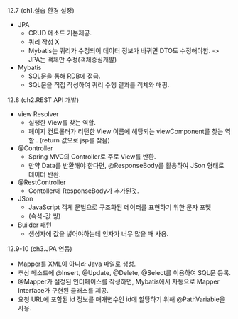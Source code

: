12.7 (ch1.실습 환경 설정)
  - JPA 
    - CRUD 메소드 기본제공.
    - 쿼리 작성 X
    - Mybatis는 쿼리가 수정되어 데이터 정보가 바뀌면 DTO도 수정해야함. 
      -> JPA는 객체만 수정(객체중심개발)
  - Mybatis 
    - SQL문을 통해 RDB에 접급.
    - SQL문을 직접 작성하여 쿼리 수행 결과를 객체와 매핑.
  
12.8 (ch2.REST API 개발)
  - view Resolver
    - 실행한 View를 찾는 역할.
    - 페이지 컨트롤러가 리턴한 View 이름에 해당되는 viewComponent를 찾는 역할 .
      (return 값으로 jsp를 찾음)
  - @Controller
    - Spring MVC의 Controller로 주로 View를 반환.
    -  만약 Data를 반환해야 한다면, @ResponseBody를 활용하여 JSon 형태로 데이터 반환.
  - @RestController
    - Contoller에 ResponseBody가 추가된것.
  - JSon
    - JavaScript 객체 문법으로 구조화된 데이터를 표현하기 위한 문자 포멧
    - (속석-값 쌍)
  - Builder 패턴
    - 생성자에 값을 넣어야하는데 인자가 너무 많을 때 사용.

12.9-10 (ch3.JPA 연동)
  - Mapper를 XML이 아니라 Java 파일로 생성.
  - 추상 메소드에 @Insert, @Update, @Delete, @Select를 이용하여 SQL문 등록.
  - @Mapper가 설정된 인터페이스를 작성하면, Mybatis에서 자동으로 Mapper Interface가 구현된 클래스를 제공.
  - 요청 URL에 포함된 id 정보를 매개변수인 id에 할당하기 위해 @PathVariable을 사용.
